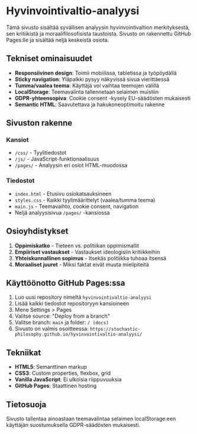 # Hyvinvointivaltio-analyysi

Tämä sivusto sisältää syvällisen analyysin hyvinvointivaltion merkityksestä, sen kritiikistä ja moraalifilosofisista taustoista. Sivusto on rakennettu GitHub Pages:lle ja sisältää neljä keskeistä osiota.

## Tekniset ominaisuudet

- **Responsiivinen design**: Toimii mobiilissa, tabletissa ja työpöydällä
- **Sticky navigation**: Yläpalkki pysyy näkyvissä sivua vierittäessä
- **Tumma/vaalea teema**: Käyttäjä voi vaihtaa teemojen välillä
- **LocalStorage**: Teemavalinta tallennetaan selaimen muistiin
- **GDPR-yhteensopiva**: Cookie consent -kysely EU-säädösten mukaisesti
- **Semantic HTML**: Saavutettava ja hakukoneoptimoitu rakenne

## Sivuston rakenne

### Kansiot
- `/css/` - Tyylitiedostot
- `/js/` - JavaScript-funktionaalisuus  
- `/pages/` - Analyysin eri osiot HTML-muodossa

### Tiedostot
- `index.html` - Etusivu osiokatsauksineen
- `styles.css` - Kaikki tyylimäärittelyt (vaalea/tumma teema)
- `main.js` - Teemavaihto, cookie consent, navigation
- Neljä analyysisivua `/pages/` -kansiossa

## Osioyhdistykset

1. **Oppimiskatko** - Tieteen vs. politiikan oppimismallit
2. **Empiiriset vastaukset** - Vastaukset ideologisiin kritiikkeihin
3. **Yhteiskunnallinen sopimus** - Itsekäs politiikka tuhoaa itsensä  
4. **Moraaliset juuret** - Miksi faktat eivät muuta mielipiteitä

## Käyttöönotto GitHub Pages:ssa

1. Luo uusi repository nimeltä `hyvinvointivaltio-analyysi`
2. Lisää kaikki tiedostot repositoryyn kansioineen
3. Mene Settings > Pages
4. Valitse source: "Deploy from a branch"
5. Valitse branch: `main` ja folder: `/ (docs)`
6. Sivusto on valmis osoitteessa: `https://stochastic-philosophy.github.io/hyvinvointivaltio-analyysi/`

## Tekniikat

- **HTML5**: Semanttinen markup
- **CSS3**: Custom properties, flexbox, grid
- **Vanilla JavaScript**: Ei ulkoisia riippuvuuksia
- **GitHub Pages**: Staattinen hosting

## Tietosuoja

Sivusto tallentaa ainoastaan teemavalintaa selaimen localStorage:een käyttäjän suostumuksella GDPR-säädösten mukaisesti.
